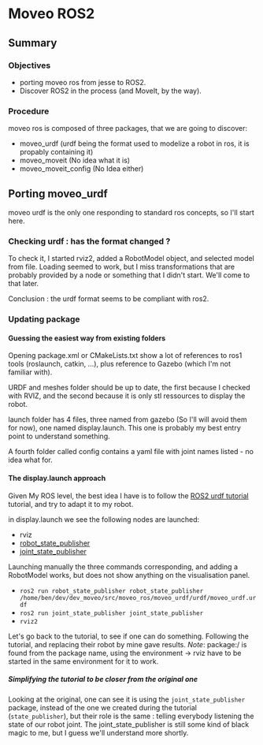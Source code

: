 # Moveo ROS2

## Summary

### Objectives

- porting moveo ros from jesse to ROS2.
- Discover ROS2 in the process (and MoveIt, by the way).

### Procedure

moveo ros is composed of three packages, that we are going to discover:

- moveo_urdf (urdf being the format used to modelize a robot in ros, it is propably containing it)
- moveo_moveit (No idea what it is)
- moveo_moveit_config (No Idea either)

## Porting moveo_urdf

moveo urdf is the only one responding to standard ros concepts, so I'll start here.

### Checking urdf : has the format changed ?

To check it, I started rviz2, added a RobotModel object, and selected model from file.
Loading seemed to work, but I miss transformations that are probably provided by a node or something that I didn't start. We'll come to that later.

Conclusion : the urdf format seems to be compliant with ros2.

### Updating package

#### Guessing the easiest way from existing folders

Opening package.xml or CMakeLists.txt show a lot of references to ros1 tools (roslaunch, catkin, ...), plus reference to Gazebo (which I'm not familiar with).

URDF and meshes folder should be up to date, the first because I checked with RVIZ, and the second because it is only stl ressources to display the robot.

launch folder has 4 files, three named from gazebo (So I'll will avoid them for now), one named display.launch. This one is probably my best entry point to understand something.

A fourth folder called config contains a yaml file with joint names listed - no idea what for.

#### The display.launch approach

Given My ROS level, the best idea I have is to follow the [ROS2 urdf tutorial](https://index.ros.org/doc/ros2/Tutorials/URDF/Using-URDF-with-Robot-State-Publisher/) tutorial, and try to adapt it to my robot.

in display.launch we see the following nodes are launched:

- rviz
- [robot_state_publisher](https://github.com/ros/robot_state_publisher/tree/foxy)
- [joint_state_publisher](https://index.ros.org/p/joint_state_publisher/)

Launching manually the three commands corresponding, and adding a RobotModel works, but does not show anything on the visualisation panel.

- `ros2 run robot_state_publisher robot_state_publisher /home/ben/dev/dev_moveo/src/moveo_ros/moveo_urdf/urdf/moveo_urdf.urdf`
- `ros2 run joint_state_publisher joint_state_publisher`
- `rviz2`

Let's go back to the tutorial, to see if one can do something. Following the tutorial, and replacing their robot by mine gave results.
*Note*: package:/ is found from the package name, using the environment -> rviz have to be started in the same environment for it to work.

##### Simplifying the tutorial to be closer from the original one

Looking at the original, one can see it is using the `joint_state_publisher` package, instead of the one we created during the tutorial (`state_publisher`), but their role is the same : telling everybody listening the state of our robot joint. The joint_state_publisher is still some kind of black magic to me, but I guess we'll understand more shortly.
